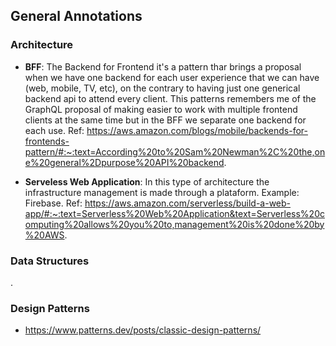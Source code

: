 ## General Annotations

### Architecture

* **BFF**: The Backend for Frontend it's a pattern thar brings a proposal when we have one backend for each user experience that we can have (web, mobile, TV, etc), on the contrary to having just one generical backend api to attend every client. This patterns remembers me of the GraphQL proposal of making easier to work with multiple frontend clients at the same time but in the BFF we separate one backend for each use. Ref: https://aws.amazon.com/blogs/mobile/backends-for-frontends-pattern/#:~:text=According%20to%20Sam%20Newman%2C%20the,one%20general%2Dpurpose%20API%20backend.

* **Serveless Web Application**: In this type of architecture the infrastructure management is made through a plataform. Example: Firebase. Ref: https://aws.amazon.com/serverless/build-a-web-app/#:~:text=Serverless%20Web%20Application&text=Serverless%20computing%20allows%20you%20to,management%20is%20done%20by%20AWS.

### Data Structures

.

### Design Patterns

* https://www.patterns.dev/posts/classic-design-patterns/
